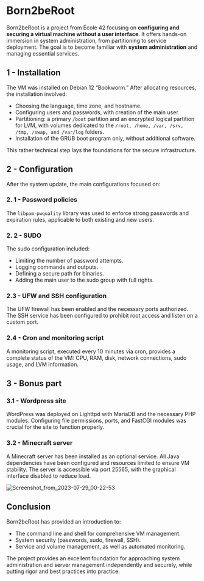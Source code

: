 # Born2beRoot

Born2beRoot is a project from École 42 focusing on **configuring and securing a virtual machine without a user interface**. It offers hands-on immersion in system administration, from partitioning to service deployment. The goal is to become familiar with **system administration** and managing essential services.

## 1 - Installation

The VM was installed on Debian 12 “Bookworm.” After allocating resources, the installation involved:
- Choosing the language, time zone, and hostname.
- Configuring users and passwords, with creation of the main user.
- Partitioning: a primary ```/boot``` partition and an encrypted logical partition for LVM, with volumes dedicated to the ```/root, /home, /var, /srv, /tmp, /swap, and /var/log``` folders.
- Installation of the GRUB boot program only, without additional software.

This rather technical step lays the foundations for the secure infrastructure.

## 2 - Configuration

After the system update, the main configurations focused on:

### 2. 1 - Password policies

The ```libpam-pwquality``` library was used to enforce strong passwords and expiration rules, applicable to both existing and new users.

### 2. 2 - SUDO

The sudo configuration included:
- Limiting the number of password attempts.
- Logging commands and outputs.
- Defining a secure path for binaries.
- Adding the main user to the sudo group with full rights.

### 2.3 - UFW and SSH configuration

The UFW firewall has been enabled and the necessary ports authorized.
The SSH service has been configured to prohibit root access and listen on a custom port.

### 2.4 - Cron and monitoring script

A monitoring script, executed every 10 minutes via cron, provides a complete status of the VM: CPU, RAM, disk, network connections, sudo usage, and LVM information.


## 3 - Bonus part

### 3.1 - Wordpress site

WordPress was deployed on Lighttpd with MariaDB and the necessary PHP modules. Configuring file permissions, ports, and FastCGI modules was crucial for the site to function properly.



### 3.2 - Minecraft server

A Minecraft server has been installed as an optional service. All Java dependencies have been configured and resources limited to ensure VM stability. The server is accessible via port 25565, with the graphical interface disabled to reduce load.

![Screenshot_from_2023-07-29_00-22-53](https://github.com/rmnina/Born2beRoot/assets/118455014/2af5bba2-e845-4e30-be91-71c4a1065f9e)



## Conclusion

Born2beRoot has provided an introduction to:
- The command line and shell for comprehensive VM management.
- System security (passwords, sudo, firewall, SSH).
- Service and volume management, as well as automated monitoring.

The project provides an excellent foundation for approaching system administration and server management independently and securely, while putting rigor and best practices into practice.

